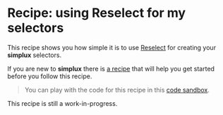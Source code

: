 # Recipe: using Reselect for my selectors

This recipe shows you how simple it is to use [Reselect](https://github.com/reduxjs/reselect) for creating your **simplux** selectors.

If you are new to **simplux** there is [a recipe](../../basics/getting-started#readme) that will help you get started before you follow this recipe.

> You can play with the code for this recipe in this [code sandbox](https://codesandbox.io/s/github/MrWolfZ/simplux/tree/master/recipes/advanced/using-reselect-for-selectors).

This recipe is still a work-in-progress.
